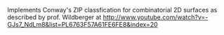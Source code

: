 Implements Conway's ZIP classfication for combinatorial 2D surfaces as described
by prof. Wildberger at http://www.youtube.com/watch?v=-GJs7_NdLm8&list=PL6763F57A61FE6FE8&index=20